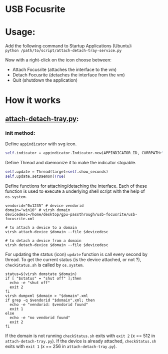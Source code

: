 USB Focusrite
===

# Usage:
Add the following command to Startup Applications (Ubuntu):  
`python /path/to/script/attach-detach-tray-service.py`

Now with a right-click on the icon choose between:  
* Attach Focusrite (attaches the interface to the vm)
* Detach Focusrite (detaches the interface from the vm)
* Quit (shutdown the application)

# How it works
## [attach-detach-tray.py](attach-detach-tray.py):
### init method:
Define `appindicator` with svg icon.  

```python
self.indicator = appindicator.Indicator.new(APPINDICATOR_ID, CURRPATH+"/detached.svg", appindicator.IndicatorCategory.SYSTEM_SERVICES)
```
Define Thread and daemonize it to make the indicator stopable.

```python
self.update = Thread(target=self.show_seconds)
self.update.setDaemon(True)
```

Define functions for attaching/detaching the interface.  Each of these function is used to execute a underlying shell script with the help of `os.system`.

```shell
vendorid="0x1235" # device vendorid
domain="win10" # virsh domain
devicedesc=/home/desktop/gpu-passthrough/usb-focusrite/usb-focusrite.xml

# to attach a device to a domain
virsh attach-device $domain --file $devicedesc

# to detach a device from a domain
virsh detach-device $domain --file $devicedesc
```

For updating the status (icon) `update` function is call every second by thread. To get the current status (is the device attached, or not ?), `checkStatus.sh` is called by `os.system`.

```shell
status=$(virsh domstate $domain)
if [ "$status" = "shut off" ];then
  echo -e "shut off"
  exit 2
fi
virsh dumpxml $domain > "$domain".xml
if grep -q $vendorid "$domain".xml; then
  echo -e "vendorid: $vendorid found"
  exit 1
else
  echo -e "no vendorid found"
  exit 2
fi
```

If the domain is not running `checkStatus.sh` exits with `exit 2` (x == 512 in `attach-detach-tray.py`). 
If the device is already attached, `checkStatus.sh` exits with `exit 1` (x == 256 in `attach-detach-tray.py`). 